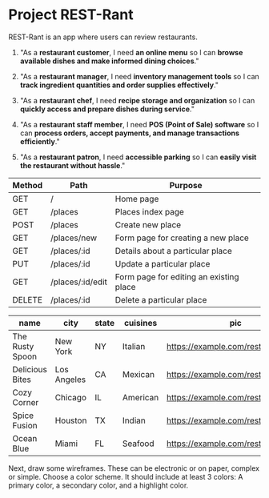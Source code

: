 # Project REST-Rant

REST-Rant is an app where users can review restaurants.

1. "As a **restaurant customer**, I need **an online menu** so I can **browse available dishes and make informed dining choices**."

2. "As a **restaurant manager**, I need **inventory management tools** so I can **track ingredient quantities and order supplies effectively**."

3. "As a **restaurant chef**, I need **recipe storage and organization** so I can **quickly access and prepare dishes during service**."

4. "As a **restaurant staff member**, I need **POS (Point of Sale) software** so I can **process orders, accept payments, and manage transactions efficiently**."

5. "As a **restaurant patron**, I need **accessible parking** so I can **easily visit the restaurant without hassle**."




| Method | Path          | Purpose                                |
| ------ | ------------- | -------------------------------------- |
| GET    | /             | Home page                              |
| GET    | /places       | Places index page                      |
| POST   | /places       | Create new place                       |
| GET    | /places/new   | Form page for creating a new place     |
| GET    | /places/:id   | Details about a particular place       |
| PUT    | /places/:id   | Update a particular place              |
| GET    | /places/:id/edit | Form page for editing an existing place |
| DELETE | /places/:id   | Delete a particular place              |


| name         | city          | state   | cuisines           | pic      |
| ------------ | ------------- | ------- | ------------------ | -------- |
| The Rusty Spoon | New York      | NY      | Italian            | https://example.com/restaurant1.jpg |
| Delicious Bites | Los Angeles   | CA      | Mexican            | https://example.com/restaurant2.jpg |
| Cozy Corner   | Chicago       | IL      | American           | https://example.com/restaurant3.jpg |
| Spice Fusion  | Houston       | TX      | Indian             | https://example.com/restaurant4.jpg |
| Ocean Blue    | Miami         | FL      | Seafood            | https://example.com/restaurant5.jpg |


Next, draw some wireframes. These can be electronic or on paper, complex or simple.
Choose a color scheme. It should include at least 3 colors: A primary color, a secondary color, and a highlight color.
